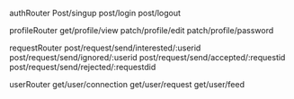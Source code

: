 authRouter
    Post/singup
    post/login
    post/logout

profileRouter
    get/profile/view
    patch/profile/edit
    patch/profile/password

requestRouter
    post/request/send/interested/:userid
    post/request/send/ignored/:userid
    post/request/send/accepted/:requestid
    post/request/send/rejected/:requestdid

userRouter
    get/user/connection
    get/user/request
    get/user/feed